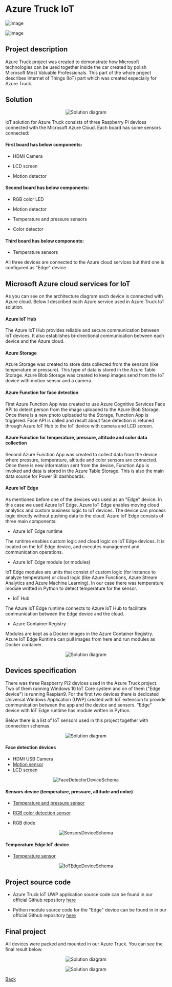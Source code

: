 # Azure Truck IoT


![Image](https://github.com/Daniel-Krzyczkowski/Daniel-Krzyczkowski.github.io/blob/master/cloudyofthings/mainassets/CloudyOfThings.png?raw=true)

![Image](https://github.com/Daniel-Krzyczkowski/Daniel-Krzyczkowski.github.io/blob/master/cloudyofthings/article3/assets/AzureTruckIoT1.jpg?raw=true)

## Project description

Azure Truck project was created to demonstrate how Microsoft technologies can be used together inside the car created by polish Microsoft Most Valuable Professionals. This part of the whole project describes Internet of Things (IoT) part which was created especially for Azure Truck.


## Solution

<p align="center">
  <img src="https://github.com/Daniel-Krzyczkowski/Daniel-Krzyczkowski.github.io/blob/master/cloudyofthings/article3/assets/AzureTruckIoT6.png?raw=true" alt="Solution diagram"/>
</p>

IoT solution for Azure Truck consists of three Raspberry Pi devices connected with the Microsoft Azure Cloud. Each board has some sensors connected:

#### First board has below components:

- HDMI Camera 

- LCD screen 

- Motion detector 

#### Second board has below components:

- RGB color LED 

- Motion detector 

- Temperature and pressure sensors

- Color detector

#### Third board has below components:

- Temperature sensors

All three devices are connected to the Azure cloud services but third one is configured as "Edge" device.


## Microsoft Azure cloud services for IoT

As you can see on the architecture diagram each device is connected with Azure cloud. Below I described each Azure service used in Azure Truck IoT solution.

#### Azure IoT Hub

The Azure IoT Hub provides reliable and secure communication between IoT devices. It also establishes bi-directional communication between each device and the Azure cloud.

#### Azure Storage

Azure Storage was created to store data collected from the sensors (like temperature or pressure). This type of data is stored in the Azure Table Storage. Azure Blob Storage was created to keep images send from the IoT device with motion sensor and a camera.

#### Azure Function for face detection

First Azure Function App was created to use Azure Cognitive Services Face API to detect person from the image uploaded to the Azure Blob Storage. Once there is a new photo uploaded to the Storage, Function App is triggered. Face API is called and result about face detection is retuned through Azure IoT Hub to the IoT device with camera and LCD screen.

#### Azure Function for temperature, pressure, altitude and color data collection

Second Azure Function App was created to collect data from the device where pressure, temperature, altitude and color sensors are connected. Once there is new information sent from the device, Function App is invoked and data is stored in the Azure Table Storage. This is also the main data source for Power BI dashboards.

#### Azure IoT Edge

As mentioned before one of the devices was used as an "Edge" device. In this case we used Azure IoT Edge. Azure IoT Edge enables moving cloud analytics and custom business logic to IoT devices. The device can process logic directly without pushing data to the cloud.
Azure IoT Edge consists of three main components:

- Azure IoT Edge runtime

The runtime enables custom logic and cloud logic on IoT Edge devices. It is located on the IoT Edge device, and executes management and communication operations.

- Azure IoT Edge module (or modules)

IoT Edge modules are units that consist of custom logic (for instance to analyze temperature) or cloud logic (like Azure Functions, Azure Stream Analytics and Azure Machine Learning). In our case there was temperature module writted in Python to detect temperature for the sensor.

- IoT Hub

The Azure IoT Edge runtime connects to Azure IoT Hub to facilitate communication between the Edge device and the cloud.

- Azure Container Registry

Modules are kept as a Docker images in the Azure Container Registry. Azure IoT Edge Runtime can pull images from here and run modules as Docker container.

<p align="center">
  <img src="https://github.com/Daniel-Krzyczkowski/Daniel-Krzyczkowski.github.io/blob/master/cloudyofthings/article3/assets/AzureTruckIoT5.png?raw=true" alt="Solution diagram"/>
</p>


## Devices specification

There was three Raspberry Pi2 devices used in the Azure Truck project. Two of them running Windows 10 IoT Core system and on of them ("Edge device") is running Raspian9. For the first two devices there is dedicated Universal Windows Application (UWP) created with IoT extension to provide communication between the app and the device and sensors. "Edge" device with IoT Edge runtime has module written in Python.

Below there is a list of IoT sensors used in this project together with connection schemas.

<p align="center">
  <img src="https://github.com/Daniel-Krzyczkowski/Daniel-Krzyczkowski.github.io/blob/master/cloudyofthings/article3/assets/AzureTruckIoT3.JPG?raw=true" alt="Solution diagram"/>
</p>

#### Face detection devices

- HDMI USB Camera
- [Motion sensor](https://learn.adafruit.com/pir-passive-infrared-proximity-motion-sensor/overview)
- [LCD screen](https://www.adafruit.com/product/181)

<p align="center">
  <img src="https://github.com/Daniel-Krzyczkowski/Daniel-Krzyczkowski.github.io/blob/master/cloudyofthings/article3/assets/FaceDetectorDeviceSchema.png?raw=true" alt="FaceDetectorDeviceSchema"/>
</p>

#### Sensors device (temperature, pressure, altitude and color)

- [Temperature and pressure sensor](https://learn.adafruit.com/adafruit-bmp280-barometric-pressure-plus-temperature-sensor-breakout/overview)

- [RGB color detection sensor](https://www.adafruit.com/product/1334)

- RGB diode

<p align="center">
  <img src="https://github.com/Daniel-Krzyczkowski/Daniel-Krzyczkowski.github.io/blob/master/cloudyofthings/article3/assets/SensorsDeviceSchema.png?raw=true" alt="SensorsDeviceSchema"/>
</p>

#### Temperature Edge IoT device

- [Temperature sensor](https://www.adafruit.com/product/165)

<p align="center">
  <img src="https://github.com/Daniel-Krzyczkowski/Daniel-Krzyczkowski.github.io/blob/master/cloudyofthings/article3/assets/IoTEdgeDeviceSchema.png?raw=true" alt="IoTEdgeDeviceSchema"/>
</p>

## Project source code

- Azure Truck IoT UWP application source code can be found in our official Github repository [here](https://github.com/Daniel-Krzyczkowski/WindowsIoTCore/tree/master/AzureTruckIoT)

- Python module source code for the "Edge" device can be found in in our official Github repository [here](https://github.com/AzureTruck/IoT/tree/master/TemperatureEdgeSolution)

## Final project

All devices were packed and mounted in our Azure Truck. You can see the final result below.

<p align="center">
  <img src="https://github.com/Daniel-Krzyczkowski/Daniel-Krzyczkowski.github.io/blob/master/cloudyofthings/article3/assets/AzureTruckIoT7.png?raw=true" alt="Solution diagram"/>
</p>

<p align="center">
  <img src="https://github.com/Daniel-Krzyczkowski/Daniel-Krzyczkowski.github.io/blob/master/cloudyofthings/article3/assets/AzureTruckIoT8.png?raw=true" alt="Solution diagram"/>
</p>


[Back](https://daniel-krzyczkowski.github.io/cloudyofthings/main/index)
